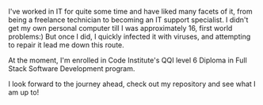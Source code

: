 I've worked in IT for quite some time and have liked many facets of it, from being a freelance technician to becoming an IT support specialist.
I didn't get my own personal computer till I was approximately 16, first world problems:) But once I did, I quickly infected it with viruses, 
and attempting to repair it lead me down this route.


At the moment, I'm enrolled in Code Institute's QQI level 6 Diploma in Full Stack Software Development program.

I look forward to the journey ahead, check out my repository and see what I am up to!
